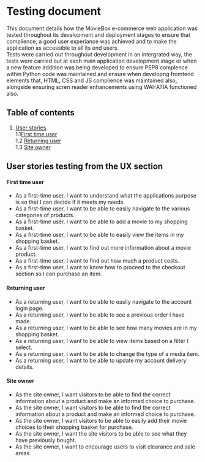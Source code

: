 # Testing  document
This document details how the MovieBox e-commerce web application was tested throughout its development and deployment stages to ensure that complience, a good user experiance was achieved and to make the application as accessible to all its end users.  
Tests were carried out throughout development in an intergrated way, the tests were carried out at each main application development stage or when a new feature addition was being developed to ensure PEP8 complence within Python code was maintained and ensure when developng fromtend elements that, HTML, CSS and JS complience was maintained also, alongside ensuring scren reader enhancements using WAI-ATIA functioned also.  

## Table of contents
 
1. [User stories](#user-stories)  
    1.1[First time user](#first-time-user)  
    1.2 [Returning user](#returning-user)  
    1.3 [Site owner](#site-owner)  


## User stories testing from the UX section  
#### First time user  
- As a first-time user, I want to understand what the applications purpose is so that I can decide if it meets my needs.  
- As a first-time user, I want to be able to easily navigate to the various categories of products.  
- As a first-time user, I want to be able to add a movie to my shopping basket.  
- As a first-time user, I want to be able to easily view the items in my shopping basket.  
- As a first-time user, I want to find out more information about a movie product.  
- As a first-time user, I want to find out how much a product costs.  
- As a first-time user, I want to know how to proceed to the checkout section so I can purchase an item.  

#### Returning user  
- As a returning user, I want to be able to easily navigate to the account login page.  
- As a returning user, I want to be able to see a previous order I have made.  
- As a returning user, I want to be able to see how many movies are in my shopping basket.  
- As a returning user, I want to be able to view items based on a filter I select.  
- As a returning user, I want to be able to change the type of a media item.  
- As a returning user, I want to be able to update my account delivery details.  

#### Site owner  
- As the site owner, I want visitors to be able to find the correct information about a product and make an informed choice to purchase.  
- As the site owner, I want visitors to be able to find the correct information about a product and make an informed choice to purchase.  
- As the site owner, I want visitors to be able to easily add their movie choices to their shopping basket for purchase.  
- As the site owner, I want the site visitors to be able to see what they have previously bought.  
- As the site owner, I want to encourage users to visit clearance and sale areas.   
